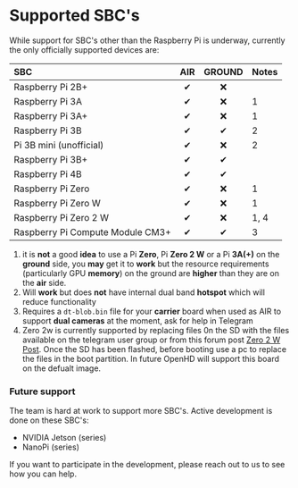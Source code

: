 # Supported SBC's

While support for SBC's other than the Raspberry Pi is underway, currently the only officially supported devices are:

| SBC | AIR | GROUND | Notes |
| :--- | :---: | :---: | :--- |
| Raspberry Pi 2B+ | ✔ | ❌ |  |
| Raspberry Pi 3A | ✔ | ❌ | 1 |
| Raspberry Pi 3A+ | ✔ | ❌ | 1 |
| Raspberry Pi 3B | ✔ | ✔ | 2 |
| Pi 3B mini (unofficial) | ✔ | ❌ | 2 |
| Raspberry Pi 3B+ | ✔ | ✔ |  |
| Raspberry Pi 4B | ✔ | ✔ |  |
| Raspberry Pi Zero | ✔ | ❌ | 1 |
| Raspberry Pi Zero W | ✔ | ❌ | 1 |
| Raspberry Pi Zero 2 W | ✔ | ❌ | 1, 4 |
| Raspberry Pi Compute Module CM3+ | ✔ | ✔ | 3 |

1. it is **not** a good **idea** to use a Pi **Zero**, Pi **Zero 2 W**  or a Pi **3A\(+\)** on the **ground** side, you **may** get it to **work** but the resource requirements \(particularly GPU **memory**\) on the ground are **higher** than they are on the **air** side.
2. Will **work** but does **not** have internal dual band **hotspot** which will reduce functionality
3. Requires a `dt-blob.bin` file for your **carrier** board when used as AIR to support **dual cameras** at the moment, ask for help in Telegram
4. Zero 2w is currently supported by replacing files 0n the SD with the files available on the telegram user group or from this forum post [Zero 2 W Post](https://forum.openhdfpv.org/t/open-hd-not-booting-on-zero-2-w). Once the SD has been flashed, before booting use a pc to replace the files in the boot partition. In future OpenHD will support this board on the defualt image. 
### Future support

The team is hard at work to support more SBC's. Active development is done on these SBC's:

* NVIDIA Jetson \(series\)
* NanoPi \(series\)

If you want to participate in the development, please reach out to us to see how you can help.

